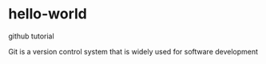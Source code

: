 # hello-world
github tutorial

Git is a version control system that is widely used for software development 
